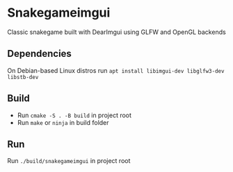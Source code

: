 # Snakegameimgui
Classic snakegame built with DearImgui using GLFW and OpenGL backends

## Dependencies
On Debian-based Linux distros run `apt install libimgui-dev libglfw3-dev libstb-dev`

## Build
- Run `cmake -S . -B build` in project root
- Run `make` or `ninja` in build folder

## Run
Run `./build/snakegameimgui` in project root
